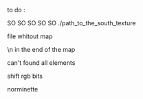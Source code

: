 to do :

SO SO SO SO SO ./path_to_the_south_texture

file whitout map

\n in the end of the map

can't found all elements 

shift rgb bits

norminette